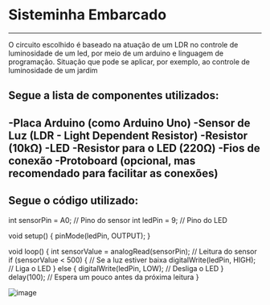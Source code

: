 # Sisteminha Embarcado
---------------------------------------
O circuito escolhido é baseado na atuação de um LDR no controle de luminosidade de um led, por meio de um arduino e linguagem de programação.
Situação que pode se aplicar, por exemplo, ao controle de luminosidade de um jardim
## Segue a lista de componentes utilizados:
-Placa Arduino (como Arduino Uno)
-Sensor de Luz (LDR - Light Dependent Resistor)
-Resistor (10kΩ)
-LED
-Resistor para o LED (220Ω)
-Fios de conexão
-Protoboard (opcional, mas recomendado para facilitar as conexões)
---------------------------------------
## Segue o código utilizado:

int sensorPin = A0; // Pino do sensor
int ledPin = 9;     // Pino do LED

void setup() {
    pinMode(ledPin, OUTPUT);
}

void loop() {
    int sensorValue = analogRead(sensorPin); // Leitura do sensor
    if (sensorValue < 500) { // Se a luz estiver baixa
        digitalWrite(ledPin, HIGH); // Liga o LED
    } else {
        digitalWrite(ledPin, LOW); // Desliga o LED
    }
    delay(100); // Espera um pouco antes da próxima leitura
}

![image](https://github.com/user-attachments/assets/1300f69d-2d2e-4fa1-a6f7-792ba14418ae)
